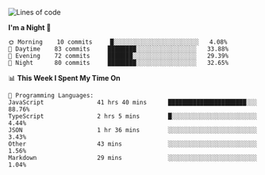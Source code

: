 <!--START_SECTION:waka-->
![Lines of code](https://img.shields.io/badge/From%20Hello%20World%20I%27ve%20Written-489672%20lines%20of%20code-blue)

**I'm a Night 🦉** 

```text
🌞 Morning    10 commits     █░░░░░░░░░░░░░░░░░░░░░░░░   4.08% 
🌆 Daytime    83 commits     ████████░░░░░░░░░░░░░░░░░   33.88% 
🌃 Evening    72 commits     ███████░░░░░░░░░░░░░░░░░░   29.39% 
🌙 Night      80 commits     ████████░░░░░░░░░░░░░░░░░   32.65%

```


📊 **This Week I Spent My Time On** 

```text
💬 Programming Languages: 
JavaScript               41 hrs 40 mins      ██████████████████████░░░   88.76% 
TypeScript               2 hrs 5 mins        █░░░░░░░░░░░░░░░░░░░░░░░░   4.44% 
JSON                     1 hr 36 mins        ░░░░░░░░░░░░░░░░░░░░░░░░░   3.43% 
Other                    43 mins             ░░░░░░░░░░░░░░░░░░░░░░░░░   1.56% 
Markdown                 29 mins             ░░░░░░░░░░░░░░░░░░░░░░░░░   1.04%

```


<!--END_SECTION:waka-->
